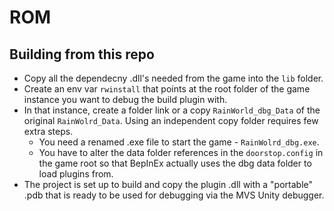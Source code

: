 # ROM
## Building from this repo
- Copy all the dependecny .dll's needed from the game into the `lib` folder.
- Create an env var `rwinstall` that points at the root folder of the game instance you want to debug the build plugin with.
- In that instance, create a folder link or a copy `RainWorld_dbg_Data` of the original `RainWolrd_Data`. Using an independent copy folder requires few extra steps.
  * You need a renamed .exe file to start the game - `RainWolrd_dbg.exe`.
  * You have to alter the data folder references in the `doorstop.config` in the game root so that BepInEx actually uses the dbg data folder to load plugins from.
- The project is set up to build and copy the plugin .dll with a "portable" .pdb that is ready to be used for debugging via the MVS Unity debugger.
